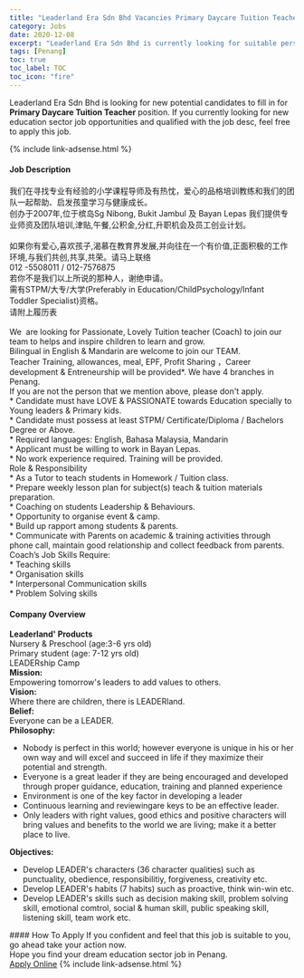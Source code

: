 ```yaml
---
title: "Leaderland Era Sdn Bhd Vacancies Primary Daycare Tuition Teacher" 
category: Jobs 
date: 2020-12-08 
excerpt: "Leaderland Era Sdn Bhd is currently looking for suitable person to fill in the Primary Daycare Tuition Teacher which positioned at Penang" 
tags: [Penang] 
toc: true 
toc_label: TOC 
toc_icon: "fire" 
--- 
```


<p>Leaderland Era Sdn Bhd is looking for new potential candidates to fill in for <b>Primary Daycare Tuition Teacher</b> position. If you currently looking for new education sector job opportunities and qualified with the job desc, feel free to apply this job.
</p>{% include link-adsense.html %} 
 <div><div><div><h4>Job Description</h4></div></div><div><div><span><div><div><div>&#25105;&#20204;&#22312;&#23547;&#25214;&#19987;&#19994;&#26377;&#32463;&#39564;&#30340;&#23567;&#23398;&#35838;&#31243;&#23548;&#24072;&#21450;&#26377;&#28909;&#24561;&#65292;&#29233;&#24515;&#30340;&#21697;&#26684;&#22521;&#35757;&#25945;&#32451;&#21644;&#25105;&#20204;&#30340;&#22242;&#38431;&#19968;&#36215;&#24110;&#21161;&#12289;&#21551;&#21457;&#23401;&#31461;&#23398;&#20064;&#19982;&#20581;&#24247;&#25104;&#38271;&#12290;</div><div>&#21019;&#21150;&#20110;2007&#24180;,&#20301;&#20110;&#27103;&#23707;Sg Nibong, Bukit Jambul &#21450; Bayan Lepas &#25105;&#20204;&#25552;&#20379;&#19987;&#19994;&#24072;&#36164;&#21450;&#22242;&#38431;&#22521;&#35757;,&#27941;&#36148;,&#21320;&#39184;,&#20844;&#31215;&#37329;,&#20998;&#32418;,&#21319;&#32844;&#26426;&#20250;&#21450;&#21592;&#24037;&#21019;&#19994;&#35745;&#21010;&#12290;<br><br>&#22914;&#26524;&#20320;&#26377;&#29233;&#24515;,&#21916;&#27426;&#23401;&#23376;,&#28212;&#24917;&#22312;&#25945;&#32946;&#30028;&#21457;&#23637;,&#24182;&#21521;&#24448;&#22312;&#19968;&#20010;&#26377;&#20215;&#20540;,&#27491;&#38754;&#31215;&#26497;&#30340;&#24037;&#20316;&#29615;&#22659;,&#19982;&#25105;&#20204;&#20849;&#21019;,&#20849;&#20139;,&#20849;&#33635;&#12290;&#35831;&#39532;&#19978;&#32852;&#32476;<br>012 -5508011 / 012-7576875</div><div>&#33509;&#20320;&#19981;&#26159;&#25105;&#20204;&#20197;&#19978;&#25152;&#35828;&#30340;&#37027;&#31181;&#20154;&#65292;&#35874;&#32477;&#30003;&#35831;&#12290;</div><div>&#38656;&#26377;STPM/&#22823;&#19987;/&#22823;&#23398;(Preferably in Education/ChildPsychology/Infant Toddler Specialist)&#36164;&#26684;&#12290;</div><div>&#35831;&#38468;&#19978;&#23653;&#21382;&#34920;</div><div><br>We&#160; are looking for Passionate, Lovely Tuition teacher (Coach) to join our team to helps and inspire children to learn and grow.<br>Bilingual in English &amp; Mandarin are welcome to join our TEAM.<br>Teacher Training, allowances, meal, EPF, Profit Sharing &#65292;Career development &amp; Entreneurship will be provided*. We have 4 branches in Penang.</div><div>If you are not the person that we mention above, please don't apply.<br>* Candidate must have LOVE &amp; PASSIONATE towards Education specially to Young leaders &amp; Primary kids.<br>* Candidate must possess at least STPM/ Certificate/Diploma / Bachelors Degree or Above.<br>* Required languages: English, Bahasa Malaysia, Mandarin<br>* Applicant must be willing to work in Bayan Lepas.<br>* No work experience required. Training will be provided.<br>Role &amp; Responsibility<br>* As a Tutor to teach students in Homework / Tuition class.<br>* Prepare weekly lesson plan for subject(s) teach &amp; tuition materials preparation.<br>* Coaching on students Leadership &amp; Behaviours.&#160;<br>* Opportunity to organise event &amp; camp.<br>* Build up rapport among students &amp; parents.<br>* Communicate with Parents on academic &amp; training activities through phone call, maintain good relationship and collect feedback from parents.&#160;<br>Coach&#8217;s Job Skills Require:<br>* Teaching skills<br>* Organisation skills<br>* Interpersonal Communication skills<br>* Problem Solving skills</div></div></div></span></div></div></div> 
<div><div><div><h4>Company Overview</h4></div></div><div><div><span><div><div><strong>Leaderland' Products</strong><br>
Nursery &amp; Preschool (age:3-6 yrs old)<br>
Primary student (age: 7-12 yrs old)</div>
<div>LEADERship Camp</div>
<div><strong>Mission:</strong></div>
<div>Empowering tomorrow's leaders to add values to others.</div>
<div><strong>Vision:</strong><br>
Where there are children, there is LEADERland.</div>
<div><strong>Belief:</strong></div>
<div>Everyone can be a LEADER.</div>
<div><strong>Philosophy:</strong></div>
<ul>
<li>Nobody is perfect in this world; however everyone is unique in his or her own way and will excel and succeed in life if they maximize their potential and strength.</li>
<li>Everyone is a great leader if they are being encouraged and developed through proper guidance, education, training and planned experience</li>
<li>Environment is one of the key factor in developing a leader</li>
<li>Continuous learning and reviewingare keys to be an effective leader.</li>
<li>Only leaders with right values, good ethics and positive characters will bring values and benefits to the world we are living; make it a better place to live.</li>
</ul>
<div><strong>Objectives:</strong></div>
<ul>
<li>Develop LEADER's characters (36 character qualities) such as punctuality, obedience, responsibilitiy, forgiveness, creativity etc.</li>
<li>Develop LEADER's habits (7 habits) such as proactive, think win-win etc.</li>
<li>Develop LEADER's skills such as decision making skill, problem solving skill, emotional comtrol, social &amp; human skill, public speaking skill, listening skill, team work etc.</li>
</ul></div></span></div></div></div> 
#### How To Apply 
If you confident and feel that this job is suitable to you, go ahead take your action now. <br/> 
Hope you find your dream education sector job in Penang. <br/> 
<a href="https://www.jobstreet.com.my/en/job/primary-daycare-tuition-teacher-4438391?jobId=jobstreet-my-job-4438391&sectionRank=18&token=0~408fea3f-4a63-4f18-9151-2c7cd8658c22&fr=SRP%20View%20In%20New%20Ta" class="btn btn--info" target="_blank" rel="nofollow noopenner">Apply Online</a> 
{% include link-adsense.html %} 
